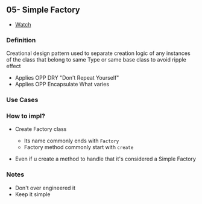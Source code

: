 ## 05- Simple Factory

- [Watch](https://www.youtube.com/watch?v=MdB6zKDeb44&list=PLsV97AQt78NTrqUAZM562JbR3ljX19JFR&index=5)

### Definition

Creational design pattern used to separate creation logic of any instances of the class that belong to same Type or same base class to avoid ripple effect

- Applies OPP DRY "Don't Repeat Yourself"
- Applies OPP Encapsulate What varies

### Use Cases

### How to impl?

- Create Factory class

  - Its name commonly ends with `Factory`
  - Factory method commonly start with `create`

- Even if u create a method to handle that it's considered a Simple Factory

### Notes

- Don't over engineered it
- Keep it simple
